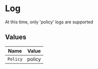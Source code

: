 # Log

At this time, only 'policy' logs are supported


## Values

| Name     | Value    |
| -------- | -------- |
| `Policy` | policy   |